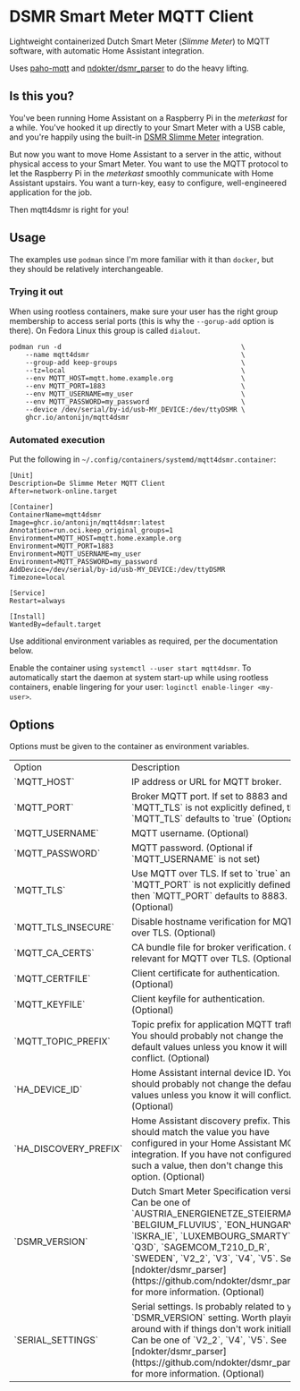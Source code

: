 # DSMR Smart Meter MQTT Client

Lightweight containerized Dutch Smart Meter (_Slimme Meter_) to MQTT
software, with automatic Home Assistant integration.

Uses [paho-mqtt](https://pypi.org/project/paho-mqtt/) and
[ndokter/dsmr_parser](https://github.com/ndokter/dsmr_parser) to do the
heavy lifting.

## Is this you?
You've been running Home Assistant on a Raspberry Pi in the _meterkast_
for a while. You've hooked it up directly to your Smart Meter with
a USB cable, and you're happily using the built-in [DSMR Slimme
Meter](https://www.home-assistant.io/integrations/dsmr/) integration.

But now you want to move Home Assistant to a server in the attic,
without physical access to your Smart Meter. You want to use the MQTT protocol to
let the Raspberry Pi in the _meterkast_ smoothly communicate with Home
Assistant upstairs. You want a turn-key, easy to configure, well-engineered
application for the job.

Then mqtt4dsmr is right for you!

## Usage
The examples use `podman` since I'm more familiar with it than `docker`,
but they should be relatively interchangeable.

### Trying it out
When using rootless containers, make sure your user has the right group
membership to access serial ports (this is why the `--gorup-add` option
is there). On Fedora Linux this group is called `dialout`.

```
podman run -d                                             \
    --name mqtt4dsmr                                      \
    --group-add keep-groups                               \
    --tz=local                                            \
    --env MQTT_HOST=mqtt.home.example.org                 \
    --env MQTT_PORT=1883                                  \
    --env MQTT_USERNAME=my_user                           \
    --env MQTT_PASSWORD=my_password                       \
    --device /dev/serial/by-id/usb-MY_DEVICE:/dev/ttyDSMR \
    ghcr.io/antonijn/mqtt4dsmr
```

### Automated execution
Put the following in `~/.config/containers/systemd/mqtt4dsmr.container`:

```
[Unit]
Description=De Slimme Meter MQTT Client
After=network-online.target

[Container]
ContainerName=mqtt4dsmr
Image=ghcr.io/antonijn/mqtt4dsmr:latest
Annotation=run.oci.keep_original_groups=1
Environment=MQTT_HOST=mqtt.home.example.org
Environment=MQTT_PORT=1883
Environment=MQTT_USERNAME=my_user
Environment=MQTT_PASSWORD=my_password
AddDevice=/dev/serial/by-id/usb-MY_DEVICE:/dev/ttyDSMR
Timezone=local

[Service]
Restart=always

[Install]
WantedBy=default.target
```

Use additional environment variables as required, per the documentation
below.

Enable the container using `systemctl --user start mqtt4dsmr`. To
automatically start the daemon at system start-up while using rootless
containers, enable lingering for your user: `loginctl enable-linger <my-user>`.

## Options
Options must be given to the container as environment variables.
<table>
  <tr>
    <td>Option</td>
    <td>Description</td>
    <td>Default</td>
  </tr>
  <tr>
    <td>`MQTT_HOST`</td>
    <td>IP address or URL for MQTT broker.</td>
    <td></td>
  </tr>
  <tr>
    <td>`MQTT_PORT`</td>
    <td>Broker MQTT port. If set to 8883 and `MQTT_TLS` is not
        explicitly defined, then `MQTT_TLS` defaults to `true` (Optional).</td>
    <td>1883</td>
  </tr>
  <tr>
    <td>`MQTT_USERNAME`</td>
    <td>MQTT username. (Optional)</td>
    <td></td>
  </tr>
  <tr>
    <td>`MQTT_PASSWORD`</td>
    <td>MQTT password. (Optional if `MQTT_USERNAME` is not set)</td>
    <td></td>
  </tr>
  <tr>
    <td>`MQTT_TLS`</td>
    <td>Use MQTT over TLS. If set to `true` and `MQTT_PORT` is not
        explicitly defined, then `MQTT_PORT` defaults to 8883. (Optional)</td>
    <td>`false`</td>
  </tr>
  <tr>
    <td>`MQTT_TLS_INSECURE`</td>
    <td>Disable hostname verification for MQTT over TLS. (Optional)</td>
    <td>`false`</td>
  </tr>
  <tr>
    <td>`MQTT_CA_CERTS`</td>
    <td>CA bundle file for broker verification. Only relevant for MQTT
        over TLS. (Optional)</td>
    <td>system CA bundle</td>
  </tr>
  <tr>
    <td>`MQTT_CERTFILE`</td>
    <td>Client certificate for authentication. (Optional)</td>
    <td></td>
  </tr>
  <tr>
    <td>`MQTT_KEYFILE`</td>
    <td>Client keyfile for authentication. (Optional)</td>
    <td></td>
  </tr>
  <tr>
    <td>`MQTT_TOPIC_PREFIX`</td>
    <td>Topic prefix for application MQTT traffic. You should probably
        not change the default values unless you know it will conflict.
        (Optional)</td>
    <td>`dsmr`</td>
  </tr>
  <tr>
    <td>`HA_DEVICE_ID`</td>
    <td>Home Assistant internal device ID. You should probably not
        change the default values unless you know it will conflict.
        (Optional)</td>
    <td>`dsmr`</td>
  </tr>
  <tr>
    <td>`HA_DISCOVERY_PREFIX`</td>
    <td>Home Assistant discovery prefix. This should match the value
        you have configured in your Home Assistant MQTT integration.
        If you have not configured such a value, then don't change this
        option. (Optional)</td>
    <td>`homeassistant`</td>
  </tr>
  <tr>
    <td>`DSMR_VERSION`</td>
    <td>Dutch Smart Meter Specification version. Can be one of
        `AUSTRIA_ENERGIENETZE_STEIERMARK`, `BELGIUM_FLUVIUS`,
        `EON_HUNGARY`, `ISKRA_IE`, `LUXEMBOURG_SMARTY`, `Q3D`,
        `SAGEMCOM_T210_D_R`, `SWEDEN`, `V2_2`, `V3`, `V4`, `V5`. See
        [ndokter/dsmr_parser](https://github.com/ndokter/dsmr_parser)
        for more information. (Optional)</td>
    <td>`V4`</td>
  </tr>
  <tr>
    <td>`SERIAL_SETTINGS`</td>
    <td>Serial settings. Is probably related to your `DSMR_VERSION`
        setting. Worth playing around with if things don't work
        initially. Can be one of `V2_2`, `V4`, `V5`. See
        [ndokter/dsmr_parser](https://github.com/ndokter/dsmr_parser)
        for more information. (Optional)</td>
    <td>`V4`</td>
  </tr>
</table>
